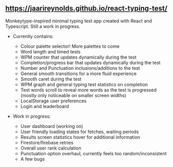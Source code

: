 
## https://jaarireynolds.github.io/react-typing-test/ ##

Monkeytype-inspired minimal typing test app created with React and Typescript. Still a work in progress.

- Currently contains:
  * Colour palette selector! More palettes to come
  * Word length and timed tests
  * WPM counter that updates dynamically during the test
  * Completion/progress bar that updates dynamically during the test
  * Number and Punctuation inclusions/additions to the test
  * General smooth transitions for a more fluid experience
  * Smooth caret during the test
  * WPM graph and general typing test statistics on completion
  * Test words scroll to reveal more words as the test is progressed (mostly only noticeable on smaller screen widths)
  * LocalStorage user preferences
  * Login and leaderboard

- Work in progress:
  * User dashboard (working on)
  * User friendly loading states for fetches, waiting periods
  * Results screen statistics hover for additional information
  * Firestore/firebase retries 
  * Overall user rank calculation 
  * Punctuation option overhaul, currently feels too random/inconsistent
  * A few bugs 
  


